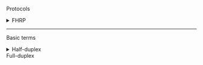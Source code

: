 Protocols
<details>
<summary>FHRP</summary>
First Hop Redundancy Protocols
</details>

---
Basic terms

<details>
<summary>Half-duplex</summary>
	a mode of communication especially with a computer via telephone line in which information can be sent in only one direction at a time
</details>
Full-duplex